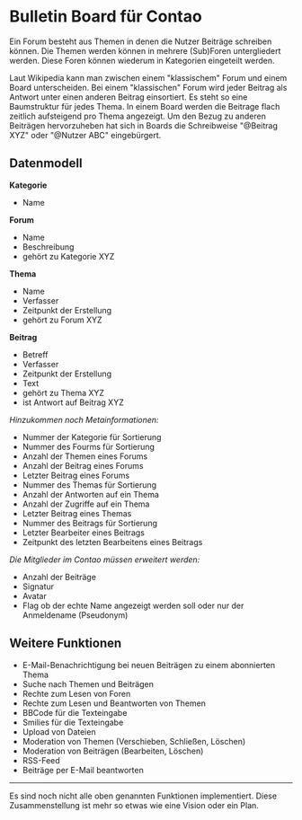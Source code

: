 Bulletin Board für Contao
=========================

Ein Forum besteht aus Themen in denen die Nutzer Beiträge schreiben können. Die
Themen werden können in mehrere (Sub)Foren untergliedert werden. Diese Foren
können wiederum in Kategorien eingeteilt werden.

Laut Wikipedia kann man zwischen einem "klassischem" Forum und einem Board
unterscheiden. Bei einem "klassischen" Forum wird jeder Beitrag als Antwort
unter einen anderen Beitrag einsortiert. Es steht so eine Baumstruktur für jedes
Thema. In einem Board werden die Beitrage flach zeitlich aufsteigend pro Thema
angezeigt. Um den Bezug zu anderen Beiträgen hervorzuheben hat sich in Boards
die Schreibweise "@Beitrag XYZ" oder "@Nutzer ABC" eingebürgert.


Datenmodell
-----------

**Kategorie**
- Name

**Forum**
- Name
- Beschreibung
- gehört zu Kategorie XYZ

**Thema**
- Name
- Verfasser
- Zeitpunkt der Erstellung
- gehört zu Forum XYZ

**Beitrag**
- Betreff
- Verfasser
- Zeitpunkt der Erstellung
- Text
- gehört zu Thema XYZ
- ist Antwort auf Beitrag XYZ

*Hinzukommen noch Metainformationen:*
- Nummer der Kategorie für Sortierung
- Nummer des Fourms für Sortierung
- Anzahl der Themen eines Forums
- Anzahl der Beitrag eines Forums
- Letzter Beitrag eines Forums
- Nummer des Themas für Sortierung
- Anzahl der Antworten auf ein Thema
- Anzahl der Zugriffe auf ein Thema
- Letzter Beitrag eines Themas
- Nummer des Beitrags für Sortierung
- Letzter Bearbeiter eines Beitrags
- Zeitpunkt des letzten Bearbeitens eines Beitrags

*Die Mitglieder im Contao müssen erweitert werden:*
- Anzahl der Beiträge
- Signatur
- Avatar
- Flag ob der echte Name angezeigt werden soll oder nur der Anmeldename
  (Pseudonym)


Weitere Funktionen
------------------

- E-Mail-Benachrichtigung bei neuen Beiträgen zu einem abonnierten Thema
- Suche nach Themen und Beiträgen
- Rechte zum Lesen von Foren
- Rechte zum Lesen und Beantworten von Themen
- BBCode für die Texteingabe
- Smilies für die Texteingabe
- Upload von Dateien
- Moderation von Themen (Verschieben, Schließen, Löschen)
- Moderation von Beiträgen (Bearbeiten, Löschen)
- RSS-Feed
- Beiträge per E-Mail beantworten

---

Es sind noch nicht alle oben genannten Funktionen implementiert. Diese
Zusammenstellung ist mehr so etwas wie eine Vision oder ein Plan.
